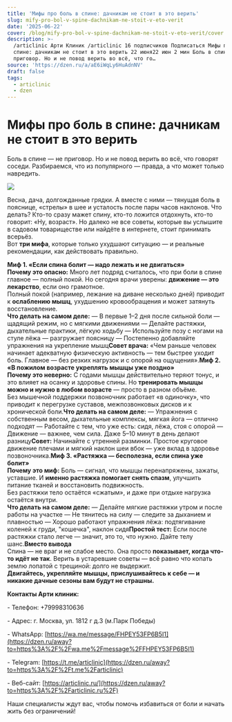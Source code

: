 ```yaml
---
title: 'Мифы про боль в спине: дачникам не стоит в это верить'
slug: mify-pro-bol-v-spine-dachnikam-ne-stoit-v-eto-verit
date: '2025-06-22'
cover: /blog/mify-pro-bol-v-spine-dachnikam-ne-stoit-v-eto-verit/cover.jpg
description: >-
  /articlinic Арти Клиник /articlinic 16 подписчиков Подписаться Мифы про боль в
  спине: дачникам не стоит в это верить 22 июня22 июн 2 мин Боль в спине — не
  приговор. Но и не повод верить во всё, что го…
source: 'https://dzen.ru/a/aE6iWqLy6HuAdnNV'
draft: false
tags:
  - articlinic
  - dzen
---
```


# Мифы про боль в спине: дачникам не стоит в это верить

Боль в спине — не приговор. Но и не повод верить во всё, что говорят соседи. Разбираемся, что из популярного — правда, а что может только навредить.

![](/blog/mify-pro-bol-v-spine-dachnikam-ne-stoit-v-eto-verit/img-0.jpg)

Весна, дача, долгожданные грядки. А вместе с ними — тянущая боль в пояснице, «стрелы» в шее и усталость после пары часов наклонов. Что делать? Кто-то сразу мажет спину, кто-то ложится отдохнуть, кто-то говорит: «Ну, возраст». Но далеко не все советы, которые вы услышите в садовом товариществе или найдёте в интернете, стоит принимать всерьёз.  
Вот **три мифа**, которые только ухудшают ситуацию — и реальные рекомендации, как действовать правильно.  
  
**Миф 1. «Если спина болит — надо лежать и не двигаться»**  
**Почему это опасно:** Много лет подряд считалось, что при боли в спине главное — полный покой. Но сегодня врачи уверены: **движение — это лекарство**, если оно грамотное.  
Полный покой (например, лежание на диване несколько дней) приводит к **ослаблению мышц**, ухудшению кровообращения и может затянуть восстановление.  
**Что делать на самом деле:** — В первые 1–2 дня после сильной боли — щадящий режим, но с мягкими движениями — Делайте растяжки, дыхательные практики, лёгкую ходьбу — Используйте позу с ногами на стуле лёжа — разгружает поясницу — Постепенно добавляйте упражнения на укрепление мышц**Совет врача:** «Чем раньше человек начинает адекватную физическую активность — тем быстрее уходит боль. Главное — без резких нагрузок и с опорой на ощущения».**Миф 2. «В пожилом возрасте укреплять мышцы уже поздно»**  
**Почему это неверно:** С годами мышцы действительно теряют тонус, и это влияет на осанку и здоровье спины. Но **тренировать мышцы можно и нужно в любом возрасте** — просто в разном объёме.  
Без мышечной поддержки позвоночник работает «в одиночку», что приводит к перегрузке суставов, межпозвонковых дисков и к хронической боли.**Что делать на самом деле:** — Упражнения с собственным весом, дыхательные комплексы, мягкая йога — отлично подходят — Работайте с тем, что уже есть: сидя, лёжа, стоя с опорой — Движение — важнее, чем сила. Даже 5–10 минут в день делают разницу**Совет:** Начинайте с утренней разминки. Простое круговое движение плечами и мягкий наклон шеи вбок — уже вклад в здоровье позвоночника.**Миф 3. «Растяжка — бесполезна, если спина уже болит»**  
**Почему это миф:** Боль — сигнал, что мышцы перенапряжены, зажаты, уставшие. И **именно растяжка помогает снять спазм**, улучшить питание тканей и восстановить подвижность.  
Без растяжки тело остаётся «сжатым», и даже при отдыхе нагрузка остаётся внутри.  
**Что делать на самом деле:** — Делайте мягкие растяжки утром и после работы на участке — Не тянитесь на силу — следите за дыханием и плавностью — Хорошо работают упражнения лёжа: подтягивание коленей к груди, "кошечка", наклон сидя**Простой тест:** Если после растяжки стало легче — значит, это то, что нужно. Дайте телу шанс.**Вместо вывода**  
Спина — не враг и не слабое место. Она просто **показывает, когда что-то идёт не так**. Верить в устаревшие советы — всё равно что копать землю лопатой с трещиной: долго не выдержит.  
**Двигайтесь, укрепляйте мышцы, прислушивайтесь к себе — и никакие дачные сезоны вам будут не страшны.**  

**Контакты Арти клиник:**

\- Телефон: +79998310636

\- Адрес: г. Москва, ул. 1812 г д.3 (м.Парк Победы)

\- WhatsApp: [https://wa.me/message/FHPEY53FP6B5I1](https://dzen.ru/away?to=https%3A%2F%2Fwa.me%2Fmessage%2FFHPEY53FP6B5I1)

\- Telegram: [https://t.me/articlinic](https://dzen.ru/away?to=https%3A%2F%2Ft.me%2Farticlinic)

\- Веб-сайт: [https://articlinic.ru/](https://dzen.ru/away?to=https%3A%2F%2Farticlinic.ru%2F)

Наши специалисты ждут вас, чтобы помочь избавиться от боли и начать жить без ограничений!